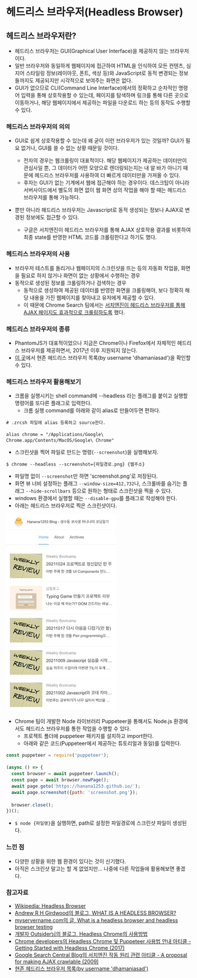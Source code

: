 # 헤드리스 브라우저(Headless Browser)

## 헤드리스 브라우저란?

- 헤드리스 브라우저는 GUI(Graphical User Interface)을 제공하지 않는 브라우저이다. 
- 일반 브라우저와 동일하게 웹페이지에 접근하여 HTML을 인식하여 모든 컨텐츠, 심지어 스타일링 정보(레이아웃, 폰트, 색상 등)와 JavaScript로 동적 변경되는 정보들까지도 제공되지만 시각적으로 보여주는 화면은 없다. 
- GUI가 없으므로 CLI(Command Line Interface)에서의 정확하고 순차적인 명령어 입력을 통해 상호작용할 수 있는데, 페이지를 탐색하며 링크를 통해 다른 곳으로 이동하거나, 해당 웹페이지에서 제공하는 파일을 다운로드 하는 등의 동작도 수행할 수 있다.


### 헤드리스 브라우저의 의의

- GUI로 쉽게 상호작용할 수 있는데 왜 굳이 이런 브라우저가 있는 것일까? GUI가 필요 없거나, GUI를 쓸 수 없는 상황 때문일 것이다. 
  - 전자의 경우는 웹크롤링이 대표적이다. 해당 웹페이지가 제공하는 데이터만이 관심사일 뿐, 그 데이터가 어떤 모양으로 렌더링되는지는 내 알 바가 아니기 때문에 헤드리스 브라우저를 사용하여 더 빠르게 데이터만을 가져올 수 있다. 
  - 후자는 GUI가 없는 기계에서 웹에 접근해야 하는 경우이다. 데스크탑이 아니라 서버사이드에서 별도의 화면 없이 웹 화면 상의 작업을 해야 할 때는 헤드리스 브라우저를 통해 가능하다.

- 뿐만 아니라 헤드리스 브라우저는 Javascript로 동적 생성되는 정보나 AJAX로 변경된 정보에도 접근할 수 있다. 
  - 구글은 서치엔진이 헤드리스 브라우저를 통해 AJAX 상호작용 결과를 비롯하여 최종 state를 반영한 HTML 코드를 크롤링한다고 하기도 했다.

### 헤드리스 브라우저의 사용
- 브라우저 테스트를 돌리거나 웹페이지의 스크린샷을 뜨는 등의 자동화 작업을, 화면을 필요로 하지 않거나 화면이 없는 상황에서 수행하는 경우
- 동적으로 생성된 정보를 크롤링하거나 검색하는 경우
  - 동적으로 생성하여 제공된 데이터를 반영한 화면을 크롤링해야, 보다 정확히 해당 내용을 가진 웹페이지를 찾아내고 유저에게 제공할 수 있다. 
  - 이 때문에 Chrome Search 팀에서는 [서치엔진이 헤드리스 브라우저를 통해 AJAX 페이지도 효과적으로 크롤링하도록](https://developers.google.com/search/blog/2009/10/proposal-for-making-ajax-crawlable) 했다.

### 헤드리스 브라우저의 종류
- PhantomJS가 대표적이었으나 지금은 Chrome이나 Firefox에서 자체적인 헤드리스 브라우저를 제공하면서, 2017년 이후 지원되지 않는다.
- [이 곳](http://dhamaniasad.github.io/HeadlessBrowsers/)에서 현존 헤드리스 브라우저 목록(by username 'dhamaniasad')을 확인할 수 있다.

### 헤드리스 브라우저 활용해보기
- 크롬을 실행시키는 shell command에 --headless 라는 플래그를 붙이고 실행할 명령어를 또다른 플래그로 입력한다. 
  - 크롬 실행 command를 아래와 같이 alias로 만들어두면 편하다.
```
# .zrcsh 파일에 alias 등록하고 source한다.

alias chrome = "/Applications/Google\ Chrome.app/Contents/MacOS/Google\ Chrome"
```
  - 스크린샷을 찍어 파일로 만드는 명령(`--screenshot`)을 실행해보자.
```console
$ chrome --headless --screenshot={파일경로.png} {웹주소}
```
  - 파일명 없이 `--screenshot`만 하면 'screenshot.png'로 저장된다.
  - 화면 뷰 너비 설정하는 플래그 `--window-size=412,732`나, 스크롤바를 숨기는 플래그 `--hide-scrollbars` 등으로 원하는 형태로 스크린샷을 찍을 수 있다.
  - windows 환경에서 실행할 때는 `--disable-gpu`를 플래그로 작성해야 한다.
  - 아래는 헤드리스 브라우저로 찍은 스크린샷이다. 

<img src="./images/headless-screenshot.png" width="300" alt="하나나의 블로그"/>

- Chrome 팀이 개발한 Node 라이브러리 Puppeteer을 통해서도 Node.js 환경에서도 헤드리스 브라우저를 통한 작업을 수행할 수 있다.
  - 프로젝트 폴더에 puppeteer 패키지를 설치하고 import한다.
  - 아래와 같은 코드(Puppeteer에서 제공하는 튜토리얼과 동일)를 입력한다. 
```js
const puppeteer = require('puppeteer');

(async () => {
  const browser = await puppeteer.launch();
  const page = await browser.newPage();
  await page.goto('https://hanana1253.github.io/');
  await page.screenshot({path: 'screenshot.png'});

  browser.close();
})();
```
  - `$ node {파일명}`을 실행하면, path로 설정한 파일경로에 스크린샷 파일이 생성된다. 

### 느낀 점
- 다양한 상황을 위한 웹 환경이 있다는 것이 신기했다.
- 아직은 스크린샷 말고는 할 게 없었지만... 나중에 다른 작업들에 활용해보면 좋겠다.


### 참고자료
- [Wikipedia: Headless Browser](https://en.wikipedia.org/wiki/Headless_browser)
- [Andrew R H Girdwood의 블로그, WHAT IS A HEADLESS BROWSER?](https://blog.arhg.net/2009/10/what-is-headless-browser.html)
- [myservername.com의 글, What is a headless browser and headless browser testing](https://myservername.com/what-is-headless-browser)
- [개발자 Outsider님의 블로그, Headless Chrome의 사용방법](https://blog.outsider.ne.kr/1291)
- [Chrome developers의 Headless Chrome 및 Puppeteer 사용법 안내 아티클 - Getting Started with Headless Chrome (2017)](https://developers.google.com/web/updates/2017/04/headless-chrome)
- [Google Search Central Blog의 서치엔진 작동 원리 관련 아티클 - A proposal for making AJAX crawlable (2009)](https://developers.google.com/search/blog/2009/10/proposal-for-making-ajax-crawlable)
- [현존 헤드리스 브라우저 목록(by username 'dhamaniasad')](http://dhamaniasad.github.io/HeadlessBrowsers/)